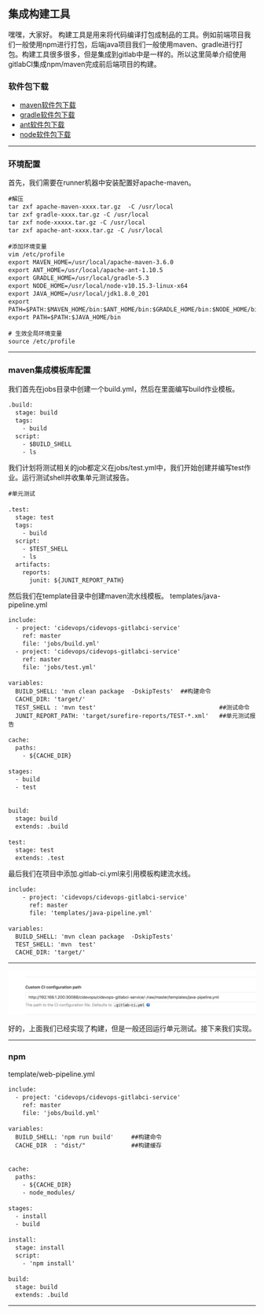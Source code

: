



## 集成构建工具



嘿嘿，大家好。 构建工具是用来将代码编译打包成制品的工具。例如前端项目我们一般使用npm进行打包，后端java项目我们一般使用maven、gradle进行打包。构建工具很多很多，但是集成到gitlab中是一样的。所以这里简单介绍使用gitlabCI集成npm/maven完成前后端项目的构建。



###  软件包下载

- [maven软件包下载](http://maven.apache.org/download.cgi)
- [gradle软件包下载](https://downloads.gradle.org/distributions/gradle-5.3-bin.zip)
- [ant软件包下载](https://ant.apache.org/bindownload.cgi)
- [node软件包下载](https://nodejs.org/en/download/)

---



### 环境配置

首先，我们需要在runner机器中安装配置好apache-maven。

```
#解压
tar zxf apache-maven-xxxx.tar.gz  -C /usr/local
tar zxf gradle-xxxx.tar.gz -C /usr/local
tar zxf node-xxxxx.tar.gz -C /usr/local
tar zxf apache-ant-xxxx.tar.gz -C /usr/local

#添加环境变量
vim /etc/profile
export MAVEN_HOME=/usr/local/apache-maven-3.6.0
export ANT_HOME=/usr/local/apache-ant-1.10.5
export GRADLE_HOME=/usr/local/gradle-5.3
export NODE_HOME=/usr/local/node-v10.15.3-linux-x64
export JAVA_HOME=/usr/local/jdk1.8.0_201
export PATH=$PATH:$MAVEN_HOME/bin:$ANT_HOME/bin:$GRADLE_HOME/bin:$NODE_HOME/bin
export PATH=$PATH:$JAVA_HOME/bin

# 生效全局环境变量
source /etc/profile   
```

---



### maven集成模板库配置

我们首先在jobs目录中创建一个build.yml，然后在里面编写build作业模板。

```
.build:
  stage: build
  tags:
    - build
  script: 
    - $BUILD_SHELL
    - ls
```

我们计划将测试相关的job都定义在jobs/test.yml中，我们开始创建并编写test作业。运行测试shell并收集单元测试报告。

```
#单元测试

.test:
  stage: test
  tags:
    - build
  script:
    - $TEST_SHELL
    - ls 
  artifacts:
    reports:
      junit: ${JUNIT_REPORT_PATH}

```



然后我们在template目录中创建maven流水线模板。 templates/java-pipeline.yml

```
include:
  - project: 'cidevops/cidevops-gitlabci-service'
    ref: master
    file: 'jobs/build.yml'
  - project: 'cidevops/cidevops-gitlabci-service'
    ref: master
    file: 'jobs/test.yml'

variables:
  BUILD_SHELL: 'mvn clean package  -DskipTests'  ##构建命令
  CACHE_DIR: 'target/'
  TEST_SHELL : 'mvn test'                                   ##测试命令
  JUNIT_REPORT_PATH: 'target/surefire-reports/TEST-*.xml'   ##单元测试报告
  
cache:
  paths:
    - ${CACHE_DIR}
    
stages:
  - build
  - test


build:
  stage: build
  extends: .build

test:
  stage: test
  extends: .test
```



最后我们在项目中添加.gitlab-ci.yml来引用模板构建流水线。

```
include:
    - project: 'cidevops/cidevops-gitlabci-service'
      ref: master
      file: 'templates/java-pipeline.yml'
  
variables:
  BUILD_SHELL: 'mvn clean package  -DskipTests'  
  TEST_SHELL: 'mvn  test'
  CACHE_DIR: 'target/'

```

---

![images](images/003.png)

好的，上面我们已经实现了构建，但是一般还回运行单元测试。接下来我们实现。

----



### npm

template/web-pipeline.yml

```
include:
  - project: 'cidevops/cidevops-gitlabci-service'
    ref: master
    file: 'jobs/build.yml'
    
variables:
  BUILD_SHELL: 'npm run build'     ##构建命令                                   
  CACHE_DIR  : "dist/"             ##构建缓存
  

cache:
  paths:
    - ${CACHE_DIR}
    - node_modules/
    
stages:
  - install
  - build
  
install:
  stage: install
  script:
    - 'npm install'
    
build:
  stage: build
  extends: .build

```



---

